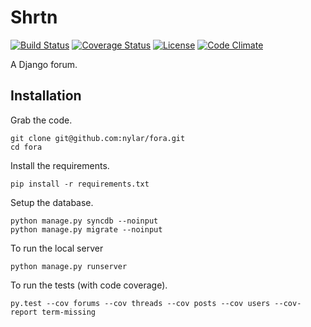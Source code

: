# Shrtn

[![Build Status](https://travis-ci.org/nylar/fora.svg?branch=master)](https://travis-ci.org/nylar/fora)
[![Coverage Status](https://coveralls.io/repos/nylar/fora/badge.svg?branch=master)](https://coveralls.io/r/nylar/fora?branch=master)
[![License](https://img.shields.io/badge/license-CC0-blue.svg)](LICENSE)
[![Code Climate](https://codeclimate.com/github/nylar/fora/badges/gpa.svg)](https://codeclimate.com/github/nylar/fora)

A Django forum.

## Installation

Grab the code.
```shell
git clone git@github.com:nylar/fora.git
cd fora
```

Install the requirements.
```shell
pip install -r requirements.txt
```

Setup the database.
```shell
python manage.py syncdb --noinput
python manage.py migrate --noinput
```

To run the local server
```shell
python manage.py runserver
```

To run the tests (with code coverage).
```shell
py.test --cov forums --cov threads --cov posts --cov users --cov-report term-missing
```